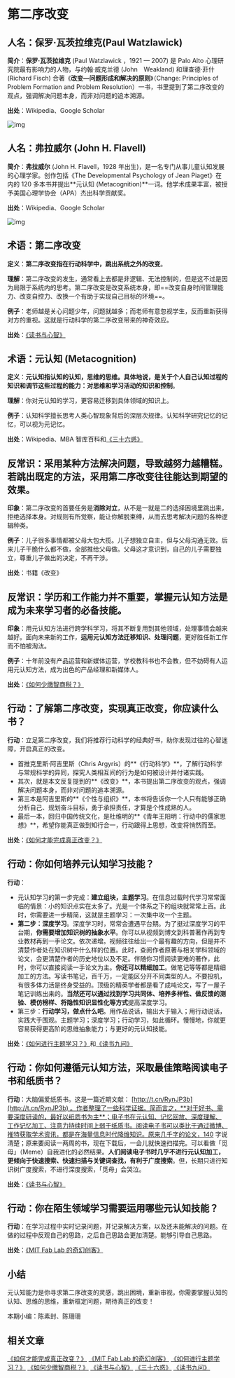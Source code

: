 # 第二序改变

## 人名：保罗·瓦茨拉维克(Paul Watzlawick)

**简介**：**保罗·瓦茨拉维克** (Paul Watzlawick ，1921 — 2007) 是 Palo Alto 心理研究院最有影响力的人物，与约翰·威克兰德 (John　Weakland) 和理查德·菲什 (Richard Fisch) 合著《**改变—问题形成和解决的原则**》（Change: Principles of Problem Formation and Problem Resolution）一书，书里提到了第二序改变的观点，强调解决问题本身，而非对问题的追本溯源。

**出处**：Wikipedia、Google Scholar

![img](http://mmbiz.qpic.cn/mmbiz_png/ice5enJHe2Tj425k4QJ1l8cTMFMAkW7iaY3jqZJzFE9vbl6FYTDJ8Gyvj1KFRzuh3MH26sU5eV5vVh7H6vLZ4aKg/640?wx_fmt=png&tp=webp&wxfrom=5&wx_lazy=1)

##  人名：弗拉威尔 (John H. Flavell)

**简介**：**弗拉威尔** (John H. Flavell，1928 年出生)，是一名专门从事儿童认知发展的心理学家。创作包括《The Developmental Psychology of Jean Piaget》在内的 120 多本书并提出**元认知 (Metacognition)**一词。他学术成果丰富，被授予美国心理学协会（APA）杰出科学贡献奖。

**出处**：Wikipedia、Google Scholar

![img](http://mmbiz.qpic.cn/mmbiz_png/ice5enJHe2Tj425k4QJ1l8cTMFMAkW7iaYRia291EkzrFMlJrCl2zvtNdUtoTgF4VRtwAicITjbzCF2uW3XjdV035Q/640?wx_fmt=png&tp=webp&wxfrom=5&wx_lazy=1)

## 术语：第二序改变

**定义**：**第二序改变指在行动科学中，跳出系统之外的改变**。

**理解**：第二序改变的发生，通常看上去都是非逻辑、无法控制的，但是这不过是因为局限于系统内的思考。第二序改变是改变系统本身，即==改变自身时间管理能力、改变自控力、改换一个有助于实现自己目标的环境==。

**例子**：老师越是关心问题少年，问题就越多；而老师有意忽视学生，反而重新获得对方的重视。这就是行动科学的第二序改变带来的神奇效应。

**出处**：[《读书与心智》](http://mp.weixin.qq.com/s?__biz=MzA4ODM4ODQ3MQ==&mid=402311756&idx=1&sn=b20a86086e655845884fc5f12506fc86&scene=4#wechat_redirect)



## 术语：元认知 (Metacognition)

**定义**：**元认知指认知的认知，思维的思维。具体地说，是关于个人自己认知过程的知识和调节这些过程的能力：对思维和学习活动的知识和控制**。

**理解**：你对元认知的学习，更容易迁移到具体领域的知识上。

**例子**：认知科学擅长思考人类心智现象背后的深层次规律。认知科学研究记忆的记忆，可以视为元记忆。

**出处**：Wikipedia、MBA 智库百科和[《三十六惑》](http://mp.weixin.qq.com/s?__biz=MzA4ODM4ODQ3MQ==&mid=2651929082&idx=1&sn=1f4047ae6efb8ab4f89cc1174e0bf1c6&scene=4#wechat_redirect)



## 反常识：采用某种方法解决问题，导致越努力越糟糕。若跳出既定的方法，采用第二序改变往往能达到期望的效果。

**印象**：第二序改变的首要任务是**消除对立**，从不是一就是二的选择困境里跳出来，拒绝选择本身。对规则有所觉察，能让你解脱束缚，从而去思考解决问题的各种逻辑种类。

**例子**：儿子很多事情都被父母大包大揽。儿子想独立自主，但与父母沟通无效。后来儿子干脆什么都不做，全部推给父母做。父母这才意识到，自己的儿子需要独立，尊重儿子做出的决定，不再干涉。

**出处**：书籍《改变》



## 反常识：学历和工作能力并不重要，掌握元认知方法是成为未来学习者的必备技能。

**印象**：用元认知方法进行跨学科学习，将其不断复用到其他领域，处理事情会越来越好。面向未来新的工作，**运用元认知方法迁移知识、处理问题**，更好胜任新工作而不怕被淘汰。

**例子**：十年前没有产品运营和新媒体运营，学校教科书也不会教，但不妨碍有人运用元认知方法，成为出色的产品经理和新媒体人。

**出处**：[《如何少缴智商税？》](http://mp.weixin.qq.com/s?__biz=MzA4ODM4ODQ3MQ==&mid=2651928611&idx=1&sn=09a9d8b07cbe6f197de64bd7110c8b32&scene=4#wechat_redirect)



## 行动：了解第二序改变，实现真正改变，你应读什么书？

**行动**：立足第二序改变，我们将推荐行动科学的经典好书，助你发现过往的心智迷障，开启真正的改变。

- 首推克里斯·阿吉里斯（Chris Argyris）的**《行动科学》**，了解行动科学与常规科学的异同，探究人类相互间的行为是如何被设计并付诸实践。
- 其次，就是本文反复提到的**《改变》**，本书提出第二序改变的观点，强调解决问题本身，而非对问题的追本溯源。
- 第三本是阿吉里斯的**《个性与组织》**，本书将告诉你一个人只有能够正确分析自己、规划奋斗目标，勇于承担责任，才算是个性成熟的人。
- 最后一本，回归中国传统文化，是杜维明的**《青年王阳明：行动中的儒家思想》**，希望你能真正做到知行合一，行动跟得上思想，改变将悄然而至。

**出处**：[《如何才能完成真正改变？》](http://mp.weixin.qq.com/s?__biz=MzA4ODM4ODQ3MQ==&mid=2651928845&idx=1&sn=68b616823c948025d0b89eeec5362c75&scene=4#wechat_redirect)



## 行动：你如何培养元认知学习技能？

**行动**：

- 元认知学习的第一步完成：**建立组块，主题学习**。在信息过载时代学习常常面临的情景：小的知识点实在太多了。光是一个体系之下的组块就常常上百。此时，你需要进一步精简，这就是主题学习：一次集中攻一个主题。
- **第二步：深度学习**。深度学习时，常常会遭遇平台期。为了挺过深度学习的平台期，**你需要增加知识树的抽象水平**。你可以从视频到博文到科普著作再到专业教材再到一手论文。依次递增。视频往往给出一个最有趣的方向，但是并不清楚作者处在知识树中什么样的位置。此时，查阅作者原著与相关学科领域的论文，会更清楚作者的历史地位以及不足。伴随你习惯阅读更难的著作，此时，你可以直接阅读一手论文为主。**你还可以精细加工**。做笔记等等都是精细加工的方法。写读书笔记，百千万，一定能区分开不同类型的人。不要投机，有很多体力活是终身受益的。顶级的精英学者都是看了成吨论文，写了一屋子笔记训练出来的。**当然还可以通过找到学习共同体、培养多样性、做反馈的测验、模仿榜样、将隐性知识显性化等方式**提高深度学习。
- 第三步：**行动学习，做点什么吧**。用作品说话，输出大于输入；用行动说话，实践大于围观。主题学习；深度学习；行动学习，如此循环。慢慢地，你就更容易获得更高阶的思维抽象能力；与更好的元认知技能。

**出处**：[《如何进行主题学习？》](http://mp.weixin.qq.com/s?__biz=MzA4ODM4ODQ3MQ==&mid=2651929655&idx=1&sn=25aa8e498a0ed8b86c2242d6ef0d2c94&chksm=8bcf7a2fbcb8f339ba89454c6ba7a47956ce9b2ab64a97d100b6551fef291ae8279716426d37&scene=4#wechat_redirect)和[《读书九问》](http://mp.weixin.qq.com/s?__biz=MzA4ODM4ODQ3MQ==&mid=2651929772&idx=1&sn=73ba23cb80de4485b2f5baa909143c0c&chksm=8bcf7ab4bcb8f3a2a53750b5ecc630822b18319237d3ea7383f7eee9768f92ed061af8ddd793&scene=4#wechat_redirect)



## 行动：你如何遵循元认知方法，采取最佳策略阅读电子书和纸质书？

**行动**：大脑偏爱纸质书。这是一篇近期文献： [http://t.cn/RynJP3b](http://t.cn/RynJP3b) 。作者整理了一些科学证据。简而言之，**对于好书、需要深度研读的，最好以纸质书为主**；电子书在元认知、记忆回放、深度理解、工作记忆加工、注意力持续时间上弱于纸质书。阅读电子书可以类比于通过微博、推特获取学术资讯，都是在海量信息时代降维知识。原来几千字的论文，140 字说清楚；原来要阅读一两周的书，现在下载后，一会儿就快速扫描完。可以看做「觅母」（Meme）自我进化的必然结果。**人们阅读电子书时几乎不进行元认知加工，更倾向于快速搜索、快速扫描与关键词查找，有利于广度搜索**。但，长期只进行知识树广度搜索，不进行深度搜索，「觅母」会哭泣。

**出处**：[《读书与心智》](http://mp.weixin.qq.com/s?__biz=MzA4ODM4ODQ3MQ==&mid=402311756&idx=1&sn=b20a86086e655845884fc5f12506fc86&scene=4#wechat_redirect)



## 行动：你在陌生领域学习需要运用哪些元认知技能？

**行动**：在学习过程中实时记录问题，并记录解决方案，以及还未能解决的问题。在做的过程中反观自己的思路，之后自己思路会更加清楚。能够引导自己思路。

**出处**：[《MIT Fab Lab 的奇幻创客》](http://mp.weixin.qq.com/s?__biz=MzA4ODM4ODQ3MQ==&mid=2651930749&idx=1&sn=6810af557aa1c09f9aef7aba9021089f&chksm=8bcf0665bcb88f73c664587c4dd836567ed213058fd6c6d4772f620ce164ee4a38d4d560aafd&scene=4#wechat_redirect)



## 小结

元认知能力是你寻求第二序改变的灵感，跳出困境，重新审视，你需要掌握认知的认知、思维的思维，重新框定问题，期待真正的改变！

本期小编：陈素封、陈珊珊

## 相关文章

[《如何才能完成真正改变？》](http://mp.weixin.qq.com/s?__biz=MzA4ODM4ODQ3MQ==&mid=2651928845&idx=1&sn=68b616823c948025d0b89eeec5362c75&scene=4#wechat_redirect)
[《MIT Fab Lab 的奇幻创客》](http://mp.weixin.qq.com/s?__biz=MzA4ODM4ODQ3MQ==&mid=2651930749&idx=1&sn=6810af557aa1c09f9aef7aba9021089f&chksm=8bcf0665bcb88f73c664587c4dd836567ed213058fd6c6d4772f620ce164ee4a38d4d560aafd&scene=4#wechat_redirect)
[《如何进行主题学习？》](http://mp.weixin.qq.com/s?__biz=MzA4ODM4ODQ3MQ==&mid=2651929655&idx=1&sn=25aa8e498a0ed8b86c2242d6ef0d2c94&chksm=8bcf7a2fbcb8f339ba89454c6ba7a47956ce9b2ab64a97d100b6551fef291ae8279716426d37&scene=4#wechat_redirect)
[《如何少缴智商税？》](http://mp.weixin.qq.com/s?__biz=MzA4ODM4ODQ3MQ==&mid=2651928611&idx=1&sn=09a9d8b07cbe6f197de64bd7110c8b32&scene=4#wechat_redirect)
[《读书与心智》](http://mp.weixin.qq.com/s?__biz=MzA4ODM4ODQ3MQ==&mid=402311756&idx=1&sn=b20a86086e655845884fc5f12506fc86&scene=4#wechat_redirect)
[《三十六惑》](http://mp.weixin.qq.com/s?__biz=MzA4ODM4ODQ3MQ==&mid=2651929082&idx=1&sn=1f4047ae6efb8ab4f89cc1174e0bf1c6&scene=4#wechat_redirect)
[《读书九问》](http://mp.weixin.qq.com/s?__biz=MzA4ODM4ODQ3MQ==&mid=2651929772&idx=1&sn=73ba23cb80de4485b2f5baa909143c0c&chksm=8bcf7ab4bcb8f3a2a53750b5ecc630822b18319237d3ea7383f7eee9768f92ed061af8ddd793&scene=4#wechat_redirect)







































































